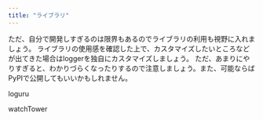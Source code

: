 ```yaml
---
title: "ライブラリ"
---
```


ただ、自分で開発しすぎるのは限界もあるのでライブラリの利用も視野に入れましょう。
ライブラリの使用感を確認した上で、カスタマイズしたいところなどが出てきた場合はloggerを独自にカスタマイズしましょう。
ただ、あまりにやりすぎると、わかりづらくなったりするので注意しましょう。また、可能ならばPyPIで公開してもいいかもしれません。



loguru

watchTower

